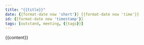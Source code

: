 ```yaml
---
title: "{{title}}"
date: {{format-date now 'short'}} {{format-date now 'time'}}
id: {{format-date now 'timestamp'}}
tags: [outstand, meeting, {{tags}}]
---
```


{{content}}
